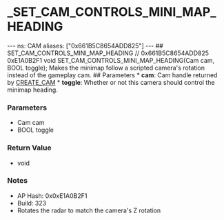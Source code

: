 # _SET_CAM_CONTROLS_MINI_MAP_HEADING

--- ns: CAM aliases: ["0x661B5C8654ADD825"] --- ## SET_CAM_CONTROLS_MINI_MAP_HEADING  // 0x661B5C8654ADD825 0xE1A0B2F1 void SET_CAM_CONTROLS_MINI_MAP_HEADING(Cam cam, BOOL toggle);  Makes the minimap follow a scripted camera's rotation instead of the gameplay cam.  ## Parameters * **cam**: Cam handle returned by [CREATE_CAM](#_0xC3981DCE61D9E13F) * **toggle**: Whether or not this camera should control the minimap heading.

### Parameters
* Cam cam
* BOOL toggle

### Return Value
* void

### Notes
* AP Hash: 0x0xE1A0B2F1
* Build: 323
* Rotates the radar to match the camera's Z rotation


